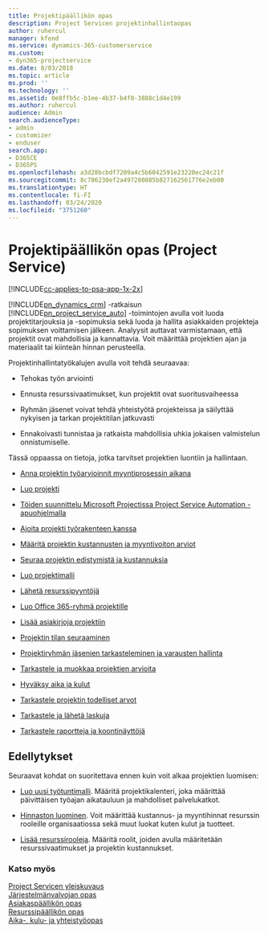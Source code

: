 ```yaml
---
title: Projektipäällikön opas
description: Project Servicen projektinhallintaopas
author: ruhercul
manager: kfend
ms.service: dynamics-365-customerservice
ms.custom:
- dyn365-projectservice
ms.date: 8/03/2018
ms.topic: article
ms.prod: ''
ms.technology: ''
ms.assetid: 0e8ffb5c-b1ee-4b37-b4f0-3888c1d4e199
ms.author: ruhercul
audience: Admin
search.audienceType:
- admin
- customizer
- enduser
search.app:
- D365CE
- D365PS
ms.openlocfilehash: a3d28bcbdf7209a4c5b6042591e23220ec24c21f
ms.sourcegitcommit: 8c786230ef2a497280885b827162561776e2eb00
ms.translationtype: HT
ms.contentlocale: fi-FI
ms.lasthandoff: 03/24/2020
ms.locfileid: "3751260"
---
```

# <a name="project-manager-guide-project-service"></a>Projektipäällikön opas (Project Service)

[!INCLUDE[cc-applies-to-psa-app-1x-2x](../includes/cc-applies-to-psa-app-1x-2x.md)]

[!INCLUDE[pn_dynamics_crm](../includes/pn-dynamics-crm.md)] -ratkaisun [!INCLUDE[pn_project_service_auto](../includes/pn-project-service-auto.md)] -toimintojen avulla voit luoda projektitarjouksia ja -sopimuksia sekä luoda ja hallita asiakkaiden projekteja sopimuksen voittamisen jälkeen. Analyysit auttavat varmistamaan, että projektit ovat mahdollisia ja kannattavia. Voit määrittää projektien ajan ja materiaalit tai kiinteän hinnan perusteella.  
  
 Projektinhallintatyökalujen avulla voit tehdä seuraavaa:  
  
-   Tehokas työn arviointi  
  
-   Ennusta resurssivaatimukset, kun projektit ovat suoritusvaiheessa  
  
-   Ryhmän jäsenet voivat tehdä yhteistyötä projekteissa ja säilyttää nykyisen ja tarkan projektitilan jatkuvasti  
  
-   Ennakoivasti tunnistaa ja ratkaista mahdollisia uhkia jokaisen valmistelun onnistumiselle.  
  
Tässä oppaassa on tietoja, jotka tarvitset projektien luontiin ja hallintaan.  
  
-   [Anna projektin työarvioinnit myyntiprosessin aikana](../project-service/provide-estimates-project-during-sales-process.md)  
  
-   [Luo projekti](../project-service/create-project.md)  
  
-   [Töiden suunnittelu Microsoft Projectissa Project Service Automation -apuohjelmalla](../project-service/add-plan-work-microsoft-project.md)  
  
-   [Ajoita projekti työrakenteen kanssa](../project-service/schedule-project-work-breakdown-structure.md)  
  
-   [Määritä projektin kustannusten ja myyntivoiton arviot](../project-service/determine-project-cost-revenue-estimates.md)  
  
-   [Seuraa projektin edistymistä ja kustannuksia](../project-service/track-project-progress-cost.md)  
  
-   [Luo projektimalli](../project-service/create-project-template.md)  
  
-   [Lähetä resurssipyyntöjä](../project-service/submit-resource-requests.md)  
  
-   [Luo Office 365-ryhmä projektille](../project-service/create-office-365-group-project.md)  
  
-   [Lisää asiakirjoja projektiin](../project-service/add-documents-project.md)  
  
-   [Projektin tilan seuraaminen](../project-service/track-project-status.md)  
  
-   [Projektiryhmän jäsenien tarkasteleminen ja varausten hallinta](../project-service/view-project-team-members-manage-bookings.md)  
  
-   [Tarkastele ja muokkaa projektien arvioita](../project-service/view-edit-project-estimates.md)  
  
-   [Hyväksy aika ja kulut](../project-service/approve-time-expenses.md)  
  
-   [Tarkastele projektin todelliset arvot](../project-service/review-project-actuals.md)  
  
-   [Tarkastele ja lähetä laskuja](../project-service/view-send-invoices.md)  
  
-   [Tarkastele raportteja ja koontinäyttöjä](../project-service/view-dashboards-reports.md)  
  
## <a name="prerequisites"></a>Edellytykset  
 Seuraavat kohdat on suoritettava ennen kuin voit alkaa projektien luomisen:  
  
-   [Luo uusi työtuntimalli](../project-service/create-work-hours-template.md). Määritä projektikalenteri, joka määrittää päivittäisen työajan aikatauluun ja mahdolliset palvelukatkot.  
  
-   [Hinnaston luominen](../project-service/create-price-list.md). Voit määrittää kustannus- ja myyntihinnat resurssin rooleille organisaatiossa sekä muut luokat kuten kulut ja tuotteet.  
  
-   [Lisää resurssirooleja](../project-service/add-resource-roles.md). Määritä roolit, joiden avulla määritetään resurssivaatimukset ja projektin kustannukset.  
  
### <a name="see-also"></a>Katso myös  
 [Project Servicen yleiskuvaus](../project-service/overview.md)   
 [Järjestelmänvalvojan opas](../project-service/admin-guide.md)   
 [Asiakaspäällikön opas](../project-service/account-manager-guide.md)   
 [Resurssipäällikön opas](../project-service/resource-manager-guide.md)   
 [Aika-, kulu- ja yhteistyöopas](../project-service/time-expense-collaboration-guide.md)

